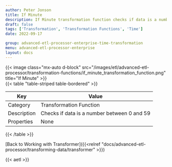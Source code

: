 ```yaml
---
author: Peter Jonson
title: If Minute
description: If Minute transformation function checks if data is a number between 0 and 59
draft: false
tags: ['Transformation', 'Transformation Functions', 'Time']
date: 2022-09-17

group: advanced-etl-processor-enterprise-time-transformation
menu: advanced-etl-processor-enterprise
layout: docs
---
```


{{< image class="mx-auto d-block"  src="/images/etl/advanced-etl-processor/transformation-functions/if_minute_transformation_function.png" title="If Minute" >}}
\
{{< table "table-striped table-bordered" >}}

| Key         | Value                                       |
| ----------- | ------------------------------------------- |
| Category    | Transformation Function                     |
| Description | Checks if data is a number between 0 and 59 |
| Properties  | None                                        |

{{< /table >}}

[Back to Working with Transformer]({{<relref "docs/advanced-etl-processor/transforming-data/transformer" >}})

{{< aetl >}}

